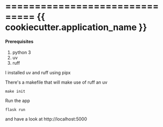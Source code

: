 ===============================
{{ cookiecutter.application_name }}
===============================


#### Prerequisites

1. python 3
2. uv
3. ruff

I installed uv and ruff using pipx


There's a makefile that will make use of ruff an uv

    make init

Run the app

    flask run

and have a look at http://localhost:5000
